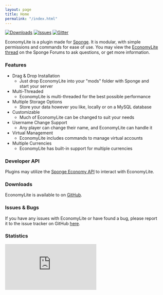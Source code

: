 ```yaml
---
layout: page
title: Home
permalink: "/index.html"
---
```


[![Downloads](https://img.shields.io/github/downloads/flibio/Jobslite/total.svg?style=flat-square)](https://github.com/Flibio/EconomyLite/releases)
[![Issues](https://img.shields.io/github/issues/Flibio/JobsLite.svg?style=flat-square)](http://www.github.com/Flibio/EconomyLite/issues/)
[![Gitter](https://img.shields.io/badge/chat-on_gitter-3F51B5.svg?style=flat-square)](https://gitter.im/Flibio/EconomyLite)

EconomyLite is a plugin made for [Sponge](https://spongepowered.org/). It is modular, with simple permissions and commands for ease of use.
You may view the [EconomyLite thread](https://forums.spongepowered.org/t/economylite/7045) on the Sponge Forums to ask questions, or get more information.

### Features

- Drag & Drop Installation
  - Just drop EconomyLite into your "mods" folder with Sponge and start your server
- Multi-Threaded
  -  EconomyLite is multi-threaded for the best possible performance
- Multiple Storage Options
  - Store your data however you like, locally or on a MySQL database
- Customizable
  - Much of EconomyLite can be changed to suit your needs
- Username Change Support
  - Any player can change their name, and EconomyLite can handle it 
- Virtual Management
  - EconomyLite includes commands to manage virtual accounts
- Multiple Currencies
  - EconomyLite has built-in support for multiple currencies

### Developer API

Plugins may utilize the [Sponge Economy API](https://docs.spongepowered.org/en/plugin/economy/index.html) to interact with EconomyLite.

### Downloads

EconomyLite is available to on [GitHub](https://github.com/Flibio/EconomyLite/releases).

### Issues & Bugs

If you have any issues with EconomyLite or have found a bug, please report it to the issue tracker on GitHub [here](https://github.com/Flibio/EconomyLite/issues).

### Statistics

![EconomyLite Statistics](http://flibio.net/economylite/stats_img.php)
